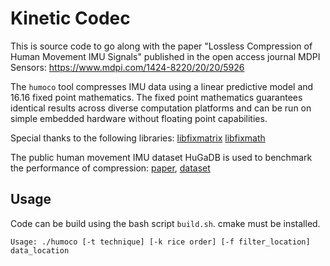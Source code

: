 # Kinetic Codec

This is source code to go along with the paper "Lossless Compression of Human Movement IMU Signals" published in the open access journal MDPI Sensors:
https://www.mdpi.com/1424-8220/20/20/5926

The `humoco` tool compresses IMU data using a linear predictive model and 16.16 fixed point mathematics. The fixed point mathematics guarantees identical results across diverse computation platforms and can be run on simple embedded hardware without floating point capabilities.

Special thanks to the following libraries:
[libfixmatrix](https://github.com/PetteriAimonen/libfixmatrix)
[libfixmath](https://code.google.com/archive/p/libfixmath/)

The public human movement IMU dataset HuGaDB is used to benchmark the performance of compression:
[paper](https://arxiv.org/abs/1705.08506), [dataset](https://github.com/romanchereshnev/HuGaDB)


## Usage

Code can be build using the bash script `build.sh`. cmake must be installed.


```
Usage: ./humoco [-t technique] [-k rice order] [-f filter_location] data_location
```
